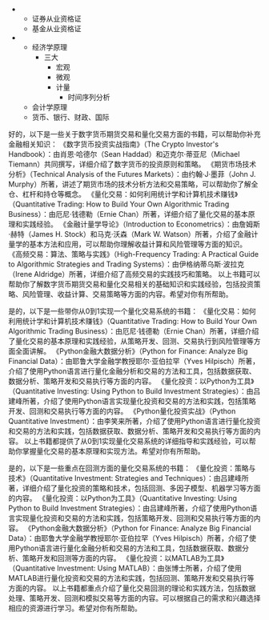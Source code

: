 + 
	+ 证券从业资格证  
	+ 基金从业资格证

+ 
	+ 经济学原理
		+ 三大
			+ 宏观
			+ 微观
			+ 计量
				+ 时间序列分析
	+ 会计学原理
	+ 货币、银行、财政、国际



好的，以下是一些关于数字货币期货交易和量化交易方面的书籍，可以帮助你补充金融相关知识：
《数字货币投资实战指南》（The Crypto Investor's Handbook）：由肖恩·哈德尔（Sean Haddad）和迈克尔·蒂亚尼（Michael Tiemann）共同撰写，详细介绍了数字货币的投资原则和策略。
《期货市场技术分析》（Technical Analysis of the Futures Markets）：由约翰·J·墨菲（John J. Murphy）所著，讲述了期货市场的技术分析方法和交易策略，可以帮助你了解全仓、杠杆和持仓等概念。
《量化交易：如何利用统计学和计算机技术赚钱》（Quantitative Trading: How to Build Your Own Algorithmic Trading Business）：由厄尼·钱德勒（Ernie Chan）所著，详细介绍了量化交易的基本原理和实践经验。
《金融计量学导论》（Introduction to Econometrics）：由詹姆斯·赫特（James H. Stock）和马克·沃森（Mark W. Watson）所著，介绍了金融计量学的基本方法和应用，可以帮助你理解收益计算和风险管理等方面的知识。
《高频交易：算法、策略与实践》（High-Frequency Trading: A Practical Guide to Algorithmic Strategies and Trading Systems）：由伊格纳蒂乌斯·波拉克（Irene Aldridge）所著，详细介绍了高频交易的实践技巧和策略。
以上书籍可以帮助你了解数字货币期货交易和量化交易相关的基础知识和实践经验，包括投资策略、风险管理、收益计算、交易策略等方面的内容。希望对你有所帮助。

是的，以下是一些带你从0到1实现一个量化交易系统的书籍：
《量化交易：如何利用统计学和计算机技术赚钱》（Quantitative Trading: How to Build Your Own Algorithmic Trading Business）：由厄尼·钱德勒（Ernie Chan）所著，详细介绍了量化交易的基本原理和实践经验，从策略开发、回测、交易执行到风险管理等方面全面讲解。
《Python金融大数据分析》（Python for Finance: Analyze Big Financial Data）：由耶鲁大学金融学教授耶尔·亚伯拉罕（Yves Hilpisch）所著，介绍了使用Python语言进行量化金融分析和交易的方法和工具，包括数据获取、数据分析、策略开发和交易执行等方面的内容。
《量化投资：以Python为工具》（Quantitative Investing: Using Python to Build Investment Strategies）：由吕建峰所著，介绍了使用Python语言实现量化投资和交易的方法和实践，包括策略开发、回测和交易执行等方面的内容。
《Python量化投资实战》（Python Quantitative Investment）：由李笑来所著，介绍了使用Python语言进行量化投资和交易的方法和实践，包括数据获取、数据分析、策略开发和交易执行等方面的内容。
以上书籍都提供了从0到1实现量化交易系统的详细指导和实践经验，可以帮助你掌握量化交易的基本原理和实现方法。希望对你有所帮助。

是的，以下是一些重点在回测方面的量化交易系统的书籍：
《量化投资：策略与技术》（Quantitative Investment: Strategies and Techniques）：由吕建峰所著，详细介绍了量化投资的策略和技术，包括回测、多因子模型、机器学习等方面的内容。
《量化投资：以Python为工具》（Quantitative Investing: Using Python to Build Investment Strategies）：由吕建峰所著，介绍了使用Python语言实现量化投资和交易的方法和实践，包括策略开发、回测和交易执行等方面的内容。
《Python金融大数据分析》（Python for Finance: Analyze Big Financial Data）：由耶鲁大学金融学教授耶尔·亚伯拉罕（Yves Hilpisch）所著，介绍了使用Python语言进行量化金融分析和交易的方法和工具，包括数据获取、数据分析、策略开发和回测等方面的内容。
《量化投资：以MATLAB为工具》（Quantitative Investment: Using MATLAB）：由张博士所著，介绍了使用MATLAB进行量化投资和交易的方法和实践，包括回测、策略开发和交易执行等方面的内容。
以上书籍都重点介绍了量化交易回测的理论和实践方法，包括数据处理、策略开发、回测和模拟交易等方面的内容。可以根据自己的需求和兴趣选择相应的资源进行学习。希望对你有所帮助。